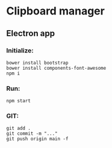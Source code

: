 # Clipboard manager
## Electron app

### Initialize:
```
bower install bootstrap   
bower install components-font-awesome
npm i
```

### Run:
```
npm start
```

### GIT:
```
git add .
git commit -m "..."        
git push origin main -f
```